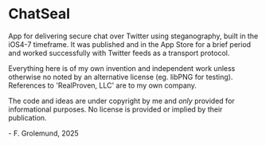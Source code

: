 # ChatSeal
App for delivering secure chat over Twitter using steganography, built in the
iOS4-7 timeframe.  It was published and in the App Store for a brief period and
worked successfully with Twitter feeds as a transport protocol.

Everything here is of my own invention and independent work unless otherwise no
noted by an alternative license (eg. libPNG for testing).  References to 
'RealProven, LLC' are to my own company.

The code and ideas are under copyright by me and _only_ provided for
informational purposes.  No license is provided or implied by their publication.

\- F. Grolemund, 2025
